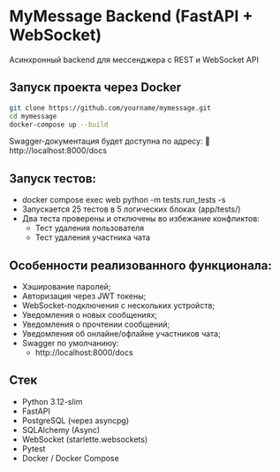 # MyMessage Backend (FastAPI + WebSocket)    
Асинхронный backend для мессенджера с REST и WebSocket API


## Запуск проекта через Docker

```bash
git clone https://github.com/yourname/mymessage.git
cd mymessage
docker-compose up --build
```
Swagger-документация будет доступна по адресу:
📍 http://localhost:8000/docs


## Запуск тестов:
- docker compose exec web python -m tests.run_tests -s 
- Запускается 25 тестов в 5 логических блоках (app/tests/)
- Два теста проверены и отключены во избежание конфликтов:
    - Тест удаления пользователя
    - Тест удаления участника чата


## Особенности реализованного функционала:
- Хэширование паролей;
- Авторизация через JWT токены;
- WebSocket-подключения с нескольких устройств;
- Уведомления о новых сообщениях;
- Уведомления о прочтении сообщений;
- Уведомления об онлайне/офлайне участников чата;
- Swagger по умолчаниюу:
    - http://localhost:8000/docs



## Стек
- Python 3.12-slim
- FastAPI
- PostgreSQL (через asyncpg)
- SQLAlchemy (Async)
- WebSocket (starlette.websockets)
- Pytest
- Docker / Docker Compose
